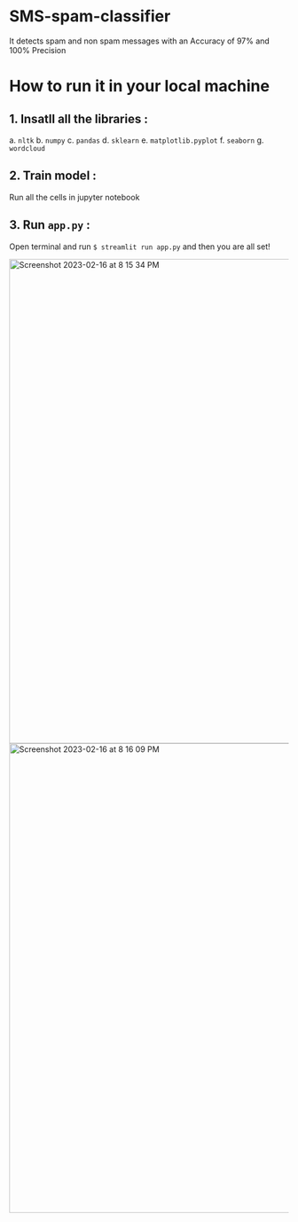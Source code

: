 # SMS-spam-classifier
It detects spam and non spam messages with an Accuracy of 97% and 100% Precision

# How to run it in your local machine

## 1. Insatll all the libraries :
   a. `nltk` 
   b. `numpy`
   c. `pandas`
   d. `sklearn`
   e. `matplotlib.pyplot`
   f. `seaborn`
   g. `wordcloud` 
   
## 2. Train model : 
  Run all the cells in jupyter notebook 
  
## 3. Run `app.py` : 
   Open terminal and run `$ streamlit run app.py` and then you are all set!
   
   
   <img width="874" alt="Screenshot 2023-02-16 at 8 15 34 PM" src="https://user-images.githubusercontent.com/97941488/219532653-159280e4-2270-49ba-8d74-6316a37e0677.png">

   
   <img width="847" alt="Screenshot 2023-02-16 at 8 16 09 PM" src="https://user-images.githubusercontent.com/97941488/219532664-cc89f298-4f8d-475f-be36-b0c05b282182.png">

   
 
